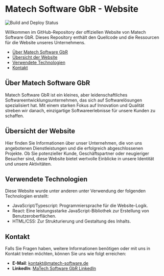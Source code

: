# Matech Software GbR - Website

![Build and Deploy Status](https://github.com/MaTech-Software-GbR/matechsoftwarewebsite/actions/workflows/buildanddeploy.yml/badge.svg)

Willkommen im GitHub-Repository der offiziellen Website von Matech Software GbR. Dieses Repository enthält den Quellcode und die Ressourcen für die Website unseres Unternehmens.

- [Über Matech Software GbR](#über-matech-software-gbr)
- [Übersicht der Website](#übersicht-der-website)
- [Verwendete Technologien](#verwendete-technologien)
- [Kontakt](#kontakt)

## Über Matech Software GbR

Matech Software GbR ist ein kleines, aber leidenschaftliches Softwareentwicklungsunternehmen, das sich auf Softwarelösungen spezialisiert hat. Mit einem starken Fokus auf Innovation und Qualität streben wir danach, einzigartige Softwareerlebnisse für unsere Kunden zu schaffen.

## Übersicht der Website

Hier finden Sie Informationen über unser Unternehmen, die von uns angebotenen Dienstleistungen und die erfolgreich abgeschlossenen Projekte. Ob Sie potenzieller Kunde, Geschäftspartner oder neugieriger Besucher sind, diese Website bietet wertvolle Einblicke in unsere Identität und unsere Aktivitäten.

## Verwendete Technologien

Diese Website wurde unter anderen unter Verwendung der folgenden Technologien erstellt:

- JavaScript/Typescript: Programmiersprache für die Website-Logik.
- React: Eine leistungsstarke JavaScript-Bibliothek zur Erstellung von Benutzeroberflächen.
- HTML/CSS: Zur Strukturierung und Gestaltung des Inhalts.

## Kontakt

Falls Sie Fragen haben, weitere Informationen benötigen oder mit uns in Kontakt treten möchten, können Sie uns wie folgt erreichen:

- **E-Mail**: [kontakt@matech-software.de](mailto:kontakt@matech-software.de)
- **LinkedIn**: [MaTech Software GbR LinkedIn](https://www.linkedin.com/company/matech-software)
